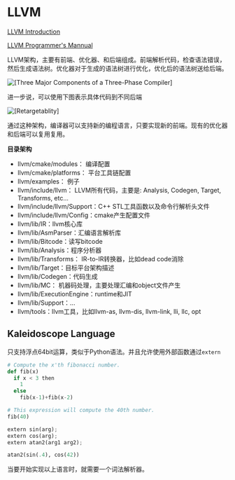 # LLVM

[LLVM Introduction](http://www.aosabook.org/en/llvm.html)

[LLVM Programmer's Mannual](https://llvm.org/docs/ProgrammersManual.html)

LLVM架构，主要有前端、优化器、和后端组成。前端解析代码，检查语法错误，然后生成语法树。优化器对于生成的语法树进行优化，优化后的语法树送给后端。

![[Three Major Components of a Three-Phase Compiler]](D:\Repo\learning_repo\llvm\llvm.assets\SimpleCompiler.png)

进一步说，可以使用下图表示具体代码到不同后端

![[Retargetablity]](D:\Repo\learning_repo\llvm\llvm.assets\RetargetableCompiler.png)

通过这种架构，编译器可以支持新的编程语言，只要实现新的前端。现有的优化器和后端可以复用复用。

**目录架构**

- llvm/cmake/modules： 编译配置
- llvm/cmake/platforms： 平台工具链配置
- llvm/examples： 例子
- llvm/include/llvm： LLVM所有代码，主要是: Analysis, Codegen, Target, Transforms, etc...
- llvm/include/llvm/Support：C++ STL工具函数以及命令行解析头文件
- llvm/include/llvm/Config：cmake产生配置文件
- llvm/lib/IR：llvm核心库
- llvm/lib/AsmParser：汇编语言解析库
- llvm/lib/Bitcode：读写bitcode
- llvm/lib/Analysis：程序分析器
- llvm/lib/Transforms： IR-to-IR转换器，比如dead code消除
- llvm/lib/Target：目标平台架构描述
- llvm/lib/Codegen：代码生成
- llvm/lib/MC： 机器码处理，主要处理汇编和object文件产生
- llvm/lib/ExecutionEngine：runtime和JIT
- llvm/lib/Support：...
- llvm/tools：llvm工具，比如llvm-as, llvm-dis, llvm-link, lli, llc, opt

## Kaleidoscope Language

只支持浮点64bit运算，类似于Python语法。并且允许使用外部函数通过`extern`

```python
# Compute the x'th fibonacci number.
def fib(x)
  if x < 3 then
    1
  else
    fib(x-1)+fib(x-2)

# This expression will compute the 40th number.
fib(40)

extern sin(arg);
extern cos(arg);
extern atan2(arg1 arg2);

atan2(sin(.4), cos(42))
```

当要开始实现以上语言时，就需要一个词法解析器。

